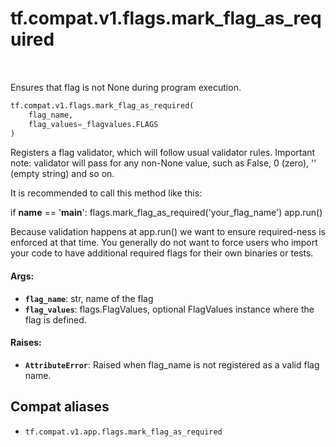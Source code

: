 <div itemscope itemtype="http://developers.google.com/ReferenceObject">
<meta itemprop="name" content="tf.compat.v1.flags.mark_flag_as_required" />
<meta itemprop="path" content="Stable" />
</div>

# tf.compat.v1.flags.mark_flag_as_required

<!-- Insert buttons and diff -->

<table class="tfo-notebook-buttons tfo-api" align="left">
</table>



Ensures that flag is not None during program execution.

``` python
tf.compat.v1.flags.mark_flag_as_required(
    flag_name,
    flag_values=_flagvalues.FLAGS
)
```



<!-- Placeholder for "Used in" -->

Registers a flag validator, which will follow usual validator rules.
Important note: validator will pass for any non-None value, such as False,
0 (zero), '' (empty string) and so on.

It is recommended to call this method like this:

  if __name__ == '__main__':
    flags.mark_flag_as_required('your_flag_name')
    app.run()

Because validation happens at app.run() we want to ensure required-ness
is enforced at that time. You generally do not want to force users who import
your code to have additional required flags for their own binaries or tests.

#### Args:


* <b>`flag_name`</b>: str, name of the flag
* <b>`flag_values`</b>: flags.FlagValues, optional FlagValues instance where the flag
    is defined.

#### Raises:


* <b>`AttributeError`</b>: Raised when flag_name is not registered as a valid flag
    name.

## Compat aliases

* `tf.compat.v1.app.flags.mark_flag_as_required`

